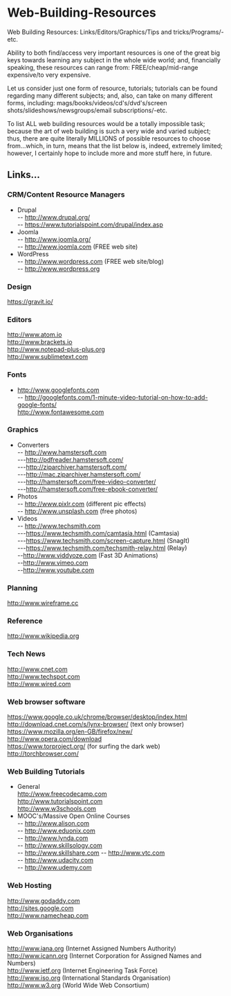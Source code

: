 # Web-Building-Resources
Web Building Resources: Links/Editors/Graphics/Tips and tricks/Programs/-etc.  

Ability to both find/access very important resources is one of the great big keys towards learning any subject in the whole wide world; and, financially speaking, these resources can range from: FREE/cheap/mid-range expensive/to very expensive.

Let us consider just one form of resource, tutorials; tutorials can be found regarding many different subjects; and, also, can take on many different forms, including: mags/books/videos/cd's/dvd's/screen shots/slideshows/newsgroups/email subscriptions/-etc.

To list ALL web building resources would be a totally impossible task; because the art of web building is such a very wide and varied subject; thus, there are quite literally MILLIONS of possible resources to choose from...which, in turn, means that the list below is, indeed, extremely limited; however, I certainly hope to include more and more stuff here, in future.

## Links...

### CRM/Content Resource Managers  

- Drupal  
-- http://www.drupal.org/  
-- https://www.tutorialspoint.com/drupal/index.asp  
- Joomla  
-- http://www.joomla.org/  
-- http://www.joomla.com  (FREE web site)  
- WordPress    
-- http://www.wordpress.com  (FREE web site/blog)  
-- http://www.wordpress.org 

### Design

https://gravit.io/  

### Editors

http://www.atom.io  
http://www.brackets.io  
http://www.notepad-plus-plus.org  
http://www.sublimetext.com  

### Fonts

- http://www.googlefonts.com  
-- http://googlefonts.com/1-minute-video-tutorial-on-how-to-add-google-fonts/  
http://www.fontawesome.com  

### Graphics

- Converters  
-- http://www.hamstersoft.com   
---http://pdfreader.hamstersoft.com/  
---http://ziparchiver.hamstersoft.com/  
---http://mac.ziparchiver.hamstersoft.com/  
---http://hamstersoft.com/free-video-converter/  
---http://hamstersoft.com/free-ebook-converter/  
- Photos  
-- http://www.pixlr.com  (different pic effects)  
-- http://www.unsplash.com  (free photos) 
- Videos  
-- http://www.techsmith.com   
---https://www.techsmith.com/camtasia.html (Camtasia)  
---https://www.techsmith.com/screen-capture.html (SnagIt)  
---https://www.techsmith.com/techsmith-relay.html (Relay)  
--http://www.viddyoze.com  (Fast 3D Animations)     
--http://www.vimeo.com  
--http://www.youtube.com  

### Planning

http://www.wireframe.cc  

### Reference

http://www.wikipedia.org  

### Tech News

http://www.cnet.com  
http://www.techspot.com    
http://www.wired.com  

### Web browser software

https://www.google.co.uk/chrome/browser/desktop/index.html  
http://download.cnet.com/s/lynx-browser/  (text only browser)  
https://www.mozilla.org/en-GB/firefox/new/  
http://www.opera.com/download  
https://www.torproject.org/  (for surfing the dark web)  
http://torchbrowser.com/  

### Web Building Tutorials

- General  
http://www.freecodecamp.com  
http://www.tutorialspoint.com  
http://www.w3schools.com  
- MOOC's/Massive Open Online Courses    
-- http://www.alison.com  
-- http://www.eduonix.com  
-- http://www.lynda.com  
-- http://www.skillsology.com  
-- http://www.skillshare.com
-- http://www.vtc.com  
-- http://www.udacity.com  
-- http://www.udemy.com  

### Web Hosting

http://www.godaddy.com  
http://sites.google.com  
http://www.namecheap.com  

### Web Organisations

http://www.iana.org (Internet Assigned Numbers Authority)  
http://www.icann.org (Internet Corporation for Assigned Names and Numbers)    
http://www.ietf.org (Internet Engineering Task Force)  
http://www.iso.org  (International Standards Organisation)  
http://www.w3.org  (World Wide Web Consortium)  



